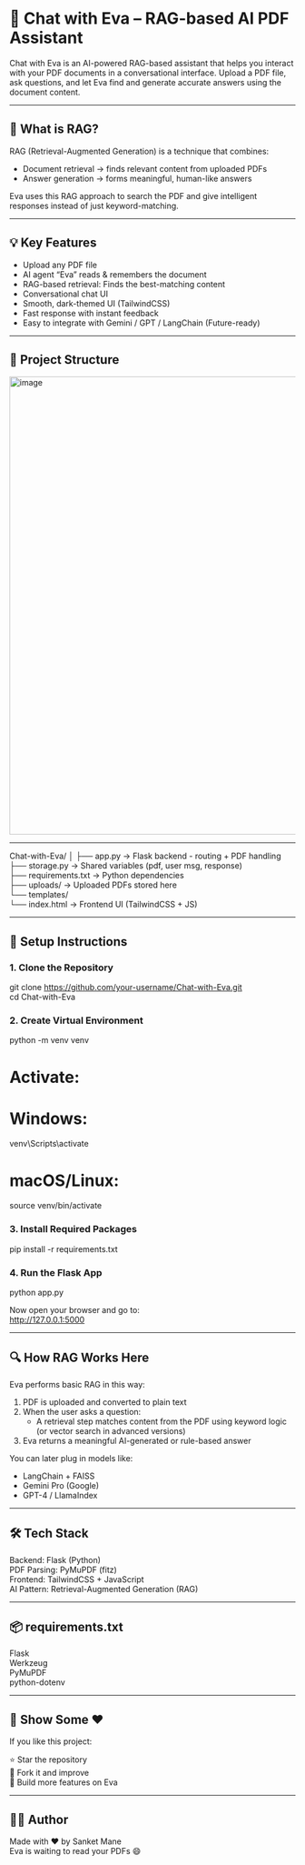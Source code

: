 # 🤖 Chat with Eva – RAG-based AI PDF Assistant

Chat with Eva is an AI-powered RAG-based assistant that helps you interact with your PDF documents in a conversational interface. Upload a PDF file, ask questions, and let Eva find and generate accurate answers using the document content.

---

## 🧠 What is RAG?

RAG (Retrieval-Augmented Generation) is a technique that combines:
- Document retrieval → finds relevant content from uploaded PDFs
- Answer generation → forms meaningful, human-like answers

Eva uses this RAG approach to search the PDF and give intelligent responses instead of just keyword-matching.

---

## 💡 Key Features

- Upload any PDF file
- AI agent “Eva” reads & remembers the document
- RAG-based retrieval: Finds the best-matching content
- Conversational chat UI
- Smooth, dark-themed UI (TailwindCSS)
- Fast response with instant feedback
- Easy to integrate with Gemini / GPT / LangChain (Future-ready)

---

## 📁 Project Structure

<img width="650" height="806" alt="image" src="https://github.com/user-attachments/assets/6def7237-afb5-49f3-a93a-9016e7252812" />

--- 

Chat-with-Eva/
│
├── app.py               → Flask backend - routing + PDF handling  
├── storage.py           → Shared variables (pdf, user msg, response)  
├── requirements.txt     → Python dependencies  
├── uploads/             → Uploaded PDFs stored here  
└── templates/  
    └── index.html       → Frontend UI (TailwindCSS + JS)  

---

## 🔧 Setup Instructions

### 1. Clone the Repository

git clone https://github.com/your-username/Chat-with-Eva.git  
cd Chat-with-Eva  

### 2. Create Virtual Environment

python -m venv venv

# Activate:
# Windows:
venv\Scripts\activate

# macOS/Linux:
source venv/bin/activate

### 3. Install Required Packages

pip install -r requirements.txt

### 4. Run the Flask App

python app.py

Now open your browser and go to:  
http://127.0.0.1:5000

---

## 🔍 How RAG Works Here

Eva performs basic RAG in this way:

1. PDF is uploaded and converted to plain text  
2. When the user asks a question:  
   - A retrieval step matches content from the PDF using keyword logic (or vector search in advanced versions)  
3. Eva returns a meaningful AI-generated or rule-based answer  

You can later plug in models like:
- LangChain + FAISS  
- Gemini Pro (Google)  
- GPT-4 / LlamaIndex  

---

## 🛠 Tech Stack

Backend: Flask (Python)  
PDF Parsing: PyMuPDF (fitz)  
Frontend: TailwindCSS + JavaScript  
AI Pattern: Retrieval-Augmented Generation (RAG)  

---

## 📦 requirements.txt

Flask  
Werkzeug  
PyMuPDF  
python-dotenv  

---

## 🌟 Show Some ❤️

If you like this project:

⭐ Star the repository  
🍴 Fork it and improve  
🧩 Build more features on Eva  

---

## 👩‍💻 Author

Made with ❤️ by Sanket Mane  
Eva is waiting to read your PDFs 😄
